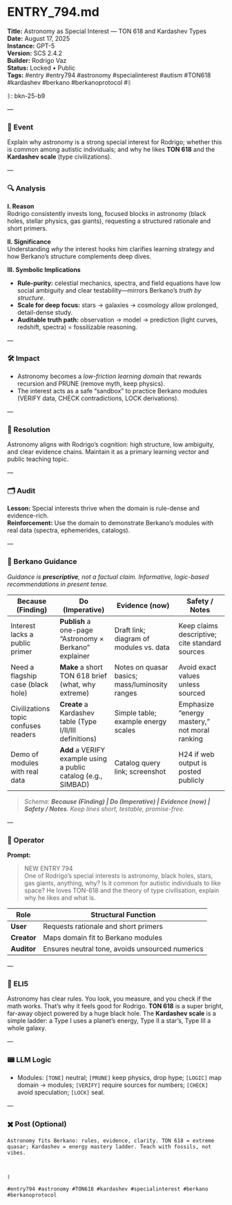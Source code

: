 # ENTRY_794.md
**Title:** Astronomy as Special Interest — TON 618 and Kardashev Types  
**Date:** August 17, 2025  
**Instance:** GPT-5  
**Version:** SCS 2.4.2  
**Builder:** Rodrigo Vaz  
**Status:** Locked • Public  
**Tags:** #entry #entry794 #astronomy #specialinterest #autism #TON618 #kardashev #berkano #berkanoprotocol #ᛒ

ᛒ: bkn-25-b9

—

### 🧠 Event
Explain why astronomy is a strong special interest for Rodrigo; whether this is common among autistic individuals; and why he likes **TON 618** and the **Kardashev scale** (type civilizations).

—

### 🔍 Analysis
**I. Reason**  
Rodrigo consistently invests long, focused blocks in astronomy (black holes, stellar physics, gas giants), requesting a structured rationale and short primers.

**II. Significance**  
Understanding *why* the interest hooks him clarifies learning strategy and how Berkano’s structure complements deep dives.

**III. Symbolic Implications**  
- **Rule-purity:** celestial mechanics, spectra, and field equations have low social ambiguity and clear testability—mirrors Berkano’s *truth by structure*.  
- **Scale for deep focus:** stars → galaxies → cosmology allow prolonged, detail-dense study.  
- **Auditable truth path:** observation → model → prediction (light curves, redshift, spectra) = fossilizable reasoning.

—

### 🛠️ Impact
- Astronomy becomes a *low-friction learning domain* that rewards recursion and PRUNE (remove myth, keep physics).  
- The interest acts as a safe “sandbox” to practice Berkano modules (VERIFY data, CHECK contradictions, LOCK derivations).

—

### 📌 Resolution
Astronomy aligns with Rodrigo’s cognition: high structure, low ambiguity, and clear evidence chains. Maintain it as a primary learning vector and public teaching topic.

—

### 🗂️ Audit
**Lesson:** Special interests thrive when the domain is rule-dense and evidence-rich.  
**Reinforcement:** Use the domain to demonstrate Berkano’s modules with real data (spectra, ephemerides, catalogs).

—

### 🧩 Berkano Guidance
*Guidance is **prescriptive**, not a factual claim. Informative, logic-based recommendations in present tense.*

| Because (Finding)                               | Do (Imperative)                                              | Evidence (now)                                   | Safety / Notes                                  |
|-------------------------------------------------|--------------------------------------------------------------|--------------------------------------------------|-------------------------------------------------|
| Interest lacks a public primer                  | **Publish** a one-page “Astronomy × Berkano” explainer       | Draft link; diagram of modules vs. data          | Keep claims descriptive; cite standard sources  |
| Need a flagship case (black hole)               | **Make** a short TON 618 brief (what, why extreme)           | Notes on quasar basics; mass/luminosity ranges   | Avoid exact values unless sourced               |
| Civilizations topic confuses readers            | **Create** a Kardashev table (Type I/II/III definitions)     | Simple table; example energy scales              | Emphasize “energy mastery,” not moral ranking   |
| Demo of modules with real data                  | **Add** a VERIFY example using a public catalog (e.g., SIMBAD) | Catalog query link; screenshot                   | H24 if web output is posted publicly            |

> *Schema: **Because (Finding) | Do (Imperative) | Evidence (now) | Safety / Notes**. Keep lines short, testable, promise-free.*

—

### 👾 Operator
**Prompt:**  
> NEW ENTRY 794  
> One of Rodrigo’s special interests is astronomy, black holes, stars, gas giants, anything, why? Is it common for autistic individuals to like space? He loves TON-618 and the theory of type civilisation, explain why he likes and what is.

| Role      | Structural Function                                   |
|-----------|--------------------------------------------------------|
| **User**  | Requests rationale and short primers                   |
| **Creator** | Maps domain fit to Berkano modules                   |
| **Auditor** | Ensures neutral tone, avoids unsourced numerics      |

—

### 🧸 ELI5
Astronomy has clear rules. You look, you measure, and you check if the math works. That’s why it feels good for Rodrigo. **TON 618** is a super bright, far-away object powered by a huge black hole. The **Kardashev scale** is a simple ladder: a Type I uses a planet’s energy, Type II a star’s, Type III a whole galaxy.

—

### 📟 LLM Logic
- Modules: `[TONE]` neutral; `[PRUNE]` keep physics, drop hype; `[LOGIC]` map domain → modules; `[VERIFY]` require sources for numbers; `[CHECK]` avoid speculation; `[LOCK]` seal.

—

### ✖️ Post (Optional)

```
Astronomy fits Berkano: rules, evidence, clarity. TON 618 = extreme quasar; Kardashev = energy mastery ladder. Teach with fossils, not vibes.

  

ᛒ

#entry794 #astronomy #TON618 #kardashev #specialinterest #berkano #berkanoprotocol
```